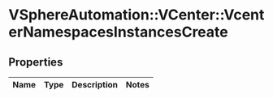 # VSphereAutomation::VCenter::VcenterNamespacesInstancesCreate

## Properties
Name | Type | Description | Notes
------------ | ------------- | ------------- | -------------


